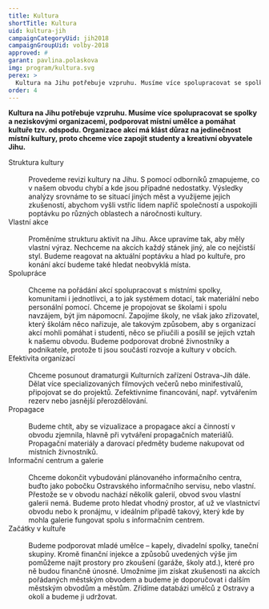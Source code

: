 ```yaml
---
title: Kultura
shortTitle: Kultura
uid: kultura-jih
campaignCategoryUid: jih2018
campaignGroupUid: volby-2018
approved: #
garant: pavlina.polaskova
img: program/kultura.svg
perex: >
  Kultura na Jihu potřebuje vzpruhu. Musíme více spolupracovat se spolky a neziskovými organizacemi, podporovat místní umělce a pomáhat kultuře tzv. odspodu. Organizace akcí má klást důraz na jedinečnost místní kultury, proto chceme více zapojit studenty a kreativní obyvatele Jihu.
order: 4
---
```


**Kultura na Jihu potřebuje vzpruhu. Musíme více spolupracovat se spolky a neziskovými organizacemi, podporovat místní umělce a pomáhat kultuře tzv. odspodu. Organizace akcí má klást důraz na jedinečnost místní kultury, proto chceme více zapojit studenty a kreativní obyvatele Jihu.**

<dl class="c-program-key-point-list">
  <dt>Struktura kultury</dt><br />
  <dd>Provedeme revizi kultury na Jihu. S pomocí odborníků zmapujeme, co v našem obvodu chybí a kde jsou případné nedostatky. Výsledky analýzy srovnáme to se situací jiných měst a využijeme jejich zkušeností, abychom vyšli vstříc lidem napříč společností a uspokojili poptávku po různých oblastech a náročnosti kultury.</dd>
  <dt>Vlastní akce</dt><br />
  <dd>Proměníme strukturu aktivit na Jihu. Akce upravíme tak, aby měly vlastní výraz. Nechceme na akcích každý stánek jiný, ale co nejčistší styl. Budeme reagovat na aktuální poptávku a hlad po kultuře, pro konání akcí budeme také hledat neobvyklá místa.</dd>
  <dt>Spolupráce</dt><br />
  <dd>Chceme na pořádání akcí spolupracovat s místními spolky, komunitami i jednotlivci, a to jak systémem dotací, tak materiální nebo personální pomocí. Chceme je propojovat se školami i spolu navzájem, být jim nápomocní. Zapojíme školy, ne však jako zřizovatel, který školám něco nařizuje, ale takovým způsobem, aby s organizací akcí mohli pomáhat i studenti, něco se přiučili a posílil se jejich vztah k našemu obvodu. Budeme podporovat drobné živnostníky a podnikatele, protože ti jsou součástí rozvoje a kultury v obcích.</dd>
  <dt>Efektivita organizací</dt><br />
  <dd>Chceme posunout dramaturgii Kulturních zařízení Ostrava-Jih dále. Dělat více specializovaných filmových večerů nebo minifestivalů, připojovat se do projektů. Zefektivníme financování, např. vytvářením rezerv nebo jasnější přerozdělování.</dd>
  <dt>Propagace</dt><br />
  <dd>Budeme chtít, aby se vizualizace a propagace akcí a činností v obvodu zjemnila, hlavně při vytváření propagačních materiálů. Propagační materiály a darovací předměty budeme nakupovat od místních živnostníků.</dd>
  <dt>Informační centrum a galerie</dt><br />
  <dd>Chceme dokončit vybudování plánovaného informačního centra, buďto jako pobočku Ostravského informačního servisu, nebo vlastní. Přestože se v obvodu nachází několik galerií, obvod svou vlastní galerii nemá. Budeme proto hledat vhodný prostor, ať už ve vlastnictví obvodu nebo k pronájmu, v ideálním případě takový, který kde by mohla galerie fungovat spolu s informačním centrem.</dd>
  <dt>Začátky v kultuře</dt><br />
  <dd>Budeme podporovat mladé umělce – kapely, divadelní spolky, taneční skupiny. Kromě finanční injekce a způsobů uvedených výše jim pomůžeme najít prostory pro zkoušení (garáže, školy atd.), které pro ně budou finančně únosné. Umožníme jim získat zkušenosti na akcích pořádaných městským obvodem a budeme je doporučovat i dalším městským obvodům a městům. Zřídíme databázi umělců z Ostravy a okolí a budeme ji udržovat.</dd>
</dl>
